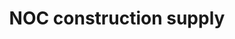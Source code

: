 ---
title: "NOC construction supply"
url: /cainta-rizal/noc-construction-supply/
shop: Eisenwaren
---